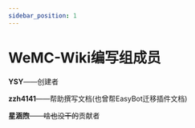 ```yaml
---
sidebar_position: 1
---
```


# WeMC-Wiki编写组成员

**YSY**——创建者

**zzh4141**——帮助撰写文档(也曾帮EasyBot迁移插件文档)

**星涵煦**——~~啥也没干的~~贡献者
